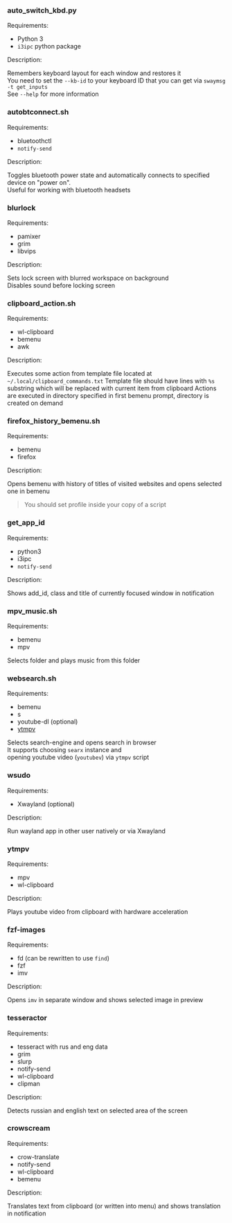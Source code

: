 ### auto_switch_kbd.py

Requirements:

* Python 3
* `i3ipc` python package

Description:

Remembers keyboard layout for each window and restores it  
You need to set the `--kb-id` to your keyboard ID that you can get via `swaymsg -t get_inputs`  
See `--help` for more information

### autobtconnect.sh

Requirements:

* bluetoothctl
* `notify-send`

Description:

Toggles bluetooth power state and automatically connects to specified device on "power on".  
Useful for working with bluetooth headsets

### blurlock

Requirements:

* pamixer
* grim
* libvips

Description:

Sets lock screen with blurred workspace on background  
Disables sound before locking screen

### clipboard_action.sh

Requirements:

* wl-clipboard
* bemenu
* awk

Description:

Executes some action from template file located at `~/.local/clipboard_commands.txt`
Template file should have lines with `%s` substring which will be replaced with current item from clipboard
Actions are executed in directory specified in first bemenu prompt, directory is created on demand

### firefox_history_bemenu.sh

Requirements:

* bemenu
* firefox

Description:

Opens bemenu with history of titles of visited websites and opens selected one in bemenu
> You should set profile inside your copy of a script

### get_app_id

Requirements:

* python3
* i3ipc
* `notify-send`

Description:

Shows add_id, class and title of currently focused window in notification

### mpv_music.sh

Requirements:

* bemenu
* mpv

Selects folder and plays music from this folder

### websearch.sh

Requirements:

* bemenu
* s
* youtube-dl (optional)
* [ytmpv](sway/ytmpv)

Selects search-engine and opens search in browser  
It supports choosing `searx` instance and  
opening youtube video (`youtubev`) via `ytmpv` script

### wsudo

Requirements:

* Xwayland (optional)

Description:

Run wayland app in other user natively or via Xwayland

### ytmpv

Requirements:

* mpv
* wl-clipboard

Description:

Plays youtube video from clipboard with hardware acceleration


### fzf-images

Requirements:

* fd (can be rewritten to use `find`)
* fzf
* imv

Description:

Opens `imv` in separate window and shows selected image in preview


### tesseractor

Requirements:

* tesseract with rus and eng data
* grim
* slurp
* notify-send
* wl-clipboard
* clipman

Description:

Detects russian and english text on selected area of the screen


### crowscream

Requirements:

* crow-translate
* notify-send
* wl-clipboard
* bemenu

Description:

Translates text from clipboard (or written into menu) and
shows translation in notification
